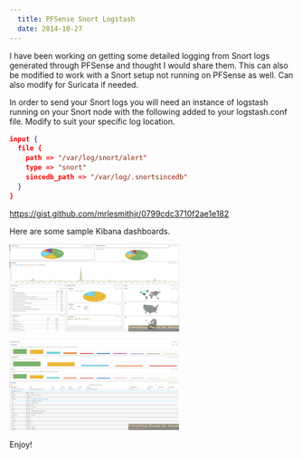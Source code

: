 ```yaml
---
  title: PFSense Snort Logstash
  date: 2014-10-27
---
```


I have been working on getting some detailed logging from Snort logs
generated through PFSense and thought I would share them. This can also
be modified to work with a Snort setup not running on PFSense as well.
Can also modify for Suricata if needed.

In order to send your Snort logs you will need an instance of logstash
running on your Snort node with the following added to your
logstash.conf file. Modify to suit your specific log location.

```json
input {
  file {
    path => "/var/log/snort/alert"
    type => "snort"
    sincedb_path => "/var/log/.snortsincedb"
  }
}
```

<https://gist.github.com/mrlesmithjr/0799cdc3710f2ae1e182>

Here are some sample Kibana dashboards.

![Screen Shot 2014-10-27 at 10.17.10 AM](../../assets/Screen-Shot-2014-10-27-at-10.17.10-AM-300x155.png)

![Screen Shot 2014-10-27 at 10.17.36 AM](../../assets/Screen-Shot-2014-10-27-at-10.17.36-AM-300x157.png)

Enjoy!
